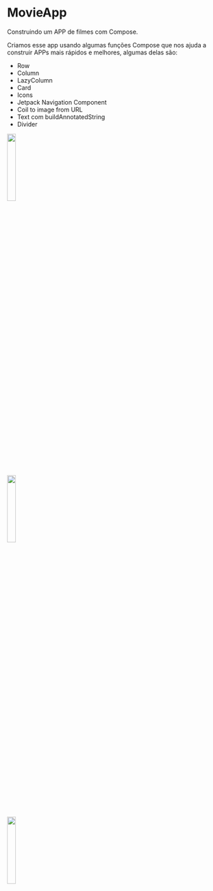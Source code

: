 # MovieApp
Construindo um APP de filmes com Compose.

Criamos esse app usando algumas funções Compose que nos ajuda a construir APPs mais rápidos e melhores, 
algumas delas são:

* Row
* Column
* LazyColumn
* Card
* Icons
* Jetpack Navigation Component
* Coil to image from URL
* Text com  buildAnnotatedString 
* Divider


<p><img src="https://user-images.githubusercontent.com/60984009/218081408-ed056c7a-d94c-4dc4-8d8a-b08cfba5134d.jpg" width="20%" height="20%"/></p>
<p><img src="https://user-images.githubusercontent.com/60984009/218081420-3feb4f96-18fb-429d-b2b8-bc8cdaba8d22.jpg" width="20%" height="20%"/></p>
<p><img src="https://user-images.githubusercontent.com/60984009/218081436-95c7d35a-87b5-4a53-b39c-37655c1f27ea.jpg" width="20%" height="20%"/></p>

